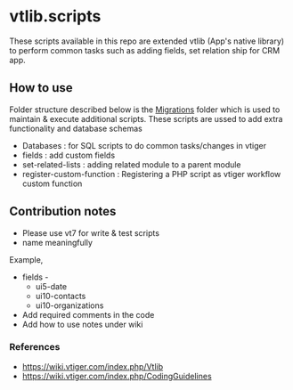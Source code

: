 


# vtlib.scripts

These scripts available in this repo are extended vtlib (App's native library) to perform common tasks such as adding fields, set relation ship for CRM app. 

## How to use
 Folder structure  described below  is the [Migrations](https://github.com/radus28/v71base/tree/master/migrations) folder which is used to maintain & execute additional scripts. These scripts are ussed to add extra functionality and database schemas
  * Databases : for SQL scripts to do common tasks/changes in vtiger
  * fields : add custom fields
  * set-related-lists : adding related module to a parent module
  * register-custom-function : Registering a PHP script as vtiger workflow custom function


## Contribution notes
* Please use vt7 for write & test scripts
* name meaningfully

Example,  
  * fields -
    * ui5-date
    * ui10-contacts
    * ui10-organizations
* Add required comments in the code
* Add how to use notes under wiki

### References
* https://wiki.vtiger.com/index.php/Vtlib
* https://wiki.vtiger.com/index.php/CodingGuidelines
